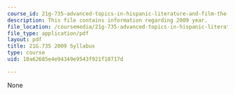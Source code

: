 ```yaml
---
course_id: 21g-735-advanced-topics-in-hispanic-literature-and-film-the-films-of-luis-bunuel-fall-2013
description: This file contains information regarding 2009 year.
file_location: /coursemedia/21g-735-advanced-topics-in-hispanic-literature-and-film-the-films-of-luis-bunuel-fall-2013/10a62685e4e94349e9543f921f10717d_MIT21G_735F13_2009Syllabus.pdf
file_type: application/pdf
layout: pdf
title: 21G.735 2009 Syllabus
type: course
uid: 10a62685e4e94349e9543f921f10717d

---
```

None